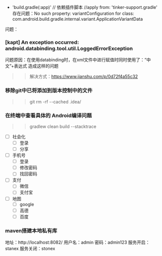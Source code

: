 - 'build.gradle(:app)'
 // 依赖插件脚本
 //apply from: 'tinker-support.gradle'
 存在问题：No such property: variantConfiguration for class: com.android.build.gradle.internal.variant.ApplicationVariantData
 
 问题：
 ### [kapt] An exception occurred: android.databinding.tool.util.LoggedErrorException
 问题原因：在使用databinding时，在xml文件中进行赋值时同时使用了：“中文”+表达式 造成这样的问题
 >> 解决方式：https://www.jianshu.com/p/0d72f4a55c32

 ### 移除git中已将添加到版本控制中的文件
>> git  rm  -rf  --cached .idea/

 ### 在终端中查看具体的 Android编译问题
>> gradlew clean build  --stacktrace

* [ ] 社会化
    * [ ] 登录
    * [ ] 分享
    
* [ ] 手机号
    * [ ] 登录
    * [ ] 修改密码
    * [ ] 找回密码
    
* [ ] 支付
    * [ ] 微信
    * [ ] 支付宝
    
* [ ] 地图
    * [ ] google
    * [ ] 高德
    * [ ] 百度
    
### maven搭建本地私有库
地址：http://localhost:8082/
用户名：admin
密码：admin123
服务开启：stanex
服务关闭：stonex
 